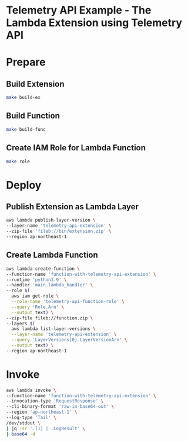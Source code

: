 Telemetry API Example - The Lambda Extension using Telemetry API
===

# Prepare

## Build Extension

```bash
make build-ex
```

## Build Function

```bash
make build-func
```

## Create IAM Role for Lambda Function

```bash
make role
```

# Deploy

## Publish Extension as Lambda Layer

```bash
aws lambda publish-layer-version \
--layer-name 'telemetry-api-extension' \
--zip-file 'fileb://bin/extension.zip' \
--region ap-northeast-1
```

## Create Lambda Function

```bash
aws lambda create-function \
--function-name 'function-with-telemetry-api-extension' \
--runtime 'python3.9' \
--handler 'main.lambda_handler' \
--role $(
  aws iam get-role \
  --role-name 'telemetry-api-function-role' \
  --query 'Role.Arn' \
  --output text) \
--zip-file fileb://function.zip \
--layers $(
  aws lambda list-layer-versions \
  --layer-name 'telemetry-api-extension' \
  --query 'LayerVersions[0].LayerVersionArn' \
  --output text) \
--region ap-northeast-1
```

# Invoke

```bash
aws lambda invoke \
--function-name 'function-with-telemetry-api-extension' \
--invocation-type 'RequestResponse' \
--cli-binary-format 'raw-in-base64-out' \
--region 'ap-northeast-1' \
--log-type 'Tail' \
/dev/stdout \
| jq -sr '.[1] | .LogResult' \
| base64 -d
```